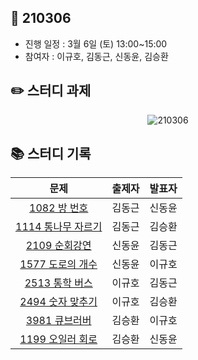 ## 📅 210306
- 진행 일정 : 3월 6일 (토) 13:00~15:00
- 참여자 : 이규호, 김동근, 신동윤, 김승환


## ✏️ 스터디 과제
 <p align="center">
  <img src="https://user-images.githubusercontent.com/12527673/109782016-c6861700-7c4b-11eb-8e42-f06a8688b2db.png" alt="210306"/>
</p> 



## 📚 스터디 기록

|           문제            |               출제자          |    발표자    |
| :-----------------------: | :-------------------------------: | :---------------: |
| [1082 방 번호](https://www.acmicpc.net/problem/1082) | 김동근 | 신동윤 |
| [1114 통나무 자르기](https://www.acmicpc.net/problem/1114) | 김동근 | 김승환 |
| [2109 순회강연](https://www.acmicpc.net/problem/2109) | 신동윤 | 김동근 |
| [1577 도로의 개수](https://www.acmicpc.net/problem/1577) | 신동윤 | 이규호 |
| [2513 통학 버스](https://www.acmicpc.net/problem/2513) | 이규호 | 김동근 |
| [2494 숫자 맞추기](https://www.acmicpc.net/problem/2494) | 이규호 | 김승환 |
| [3981 큐브러버](https://www.acmicpc.net/problem/3981) | 김승환 | 이규호 |
| [1199 오일러 회로](https://www.acmicpc.net/problem/1199) | 김승환 | 신동윤 |
